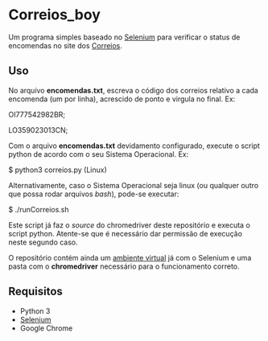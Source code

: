 # Correios_boy

Um programa simples baseado no [Selenium](https://selenium.dev/) para verificar o status de encomendas no site dos [Correios](https://www2.correios.com.br/sistemas/rastreamento/resultado.cfm).


## Uso
No arquivo **encomendas.txt**, escreva o código dos correios relativo a cada encomenda (um por linha), acrescido de ponto e virgula no final.
Ex:

OI777542982BR; 

LO359023013CN;

Com o arquivo **encomendas.txt** devidamento configurado, execute o script python de acordo com o seu Sistema Operacional. 
Ex:

$ python3 correios.py (Linux)

Alternativamente, caso o Sistema Operacional seja linux (ou qualquer outro que possa rodar arquivos *bash*), pode-se executar:

$ ./runCorreios.sh

Este script já faz o *source* do chromedriver deste repositório e executa o script python. Atente-se que é necessário dar permissão de execução neste segundo caso.


O repositório contém ainda um [ambiente virtual](https://docs.python.org/3/library/venv.html) já com o Selenium e uma pasta com o **chromedriver** necessário para o funcionamento correto.

## Requisitos
* Python 3
* [Selenium](https://selenium.dev/)
* Google Chrome
